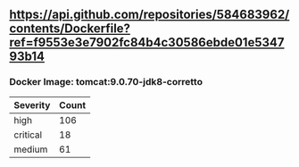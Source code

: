 ## https://api.github.com/repositories/584683962/contents/Dockerfile?ref=f9553e3e7902fc84b4c30586ebde01e534793b14

### Docker Image: tomcat:9.0.70-jdk8-corretto
| Severity | Count |
|----------|-------|
| high | 106 |
| critical | 18 |
| medium | 61 |